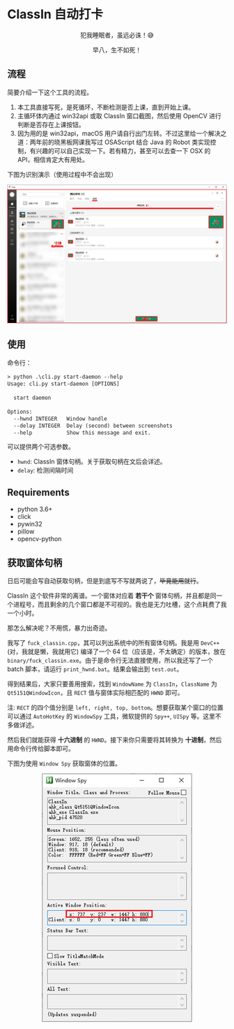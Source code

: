 # ClassIn 自动打卡

<div align="center">
	<p>犯我睡眠者，虽远必诛！😅</p>
	<p>早八，生不如死！</p>
</div>

## 流程

简要介绍一下这个工具的流程。

1. 本工具直接写死，是死循环，不断检测是否上课，直到开始上课。
2. 主循环体内通过 win32api 或取 ClassIn 窗口截图，然后使用 OpenCV 进行判断是否存在上课按钮。
3. 因为用的是 win32api，macOS 用户请自行出门左转。不过这里给一个解决之道：两年前的晓黑板网课我写过 OSAScript 结合 Java 的 Robot 类实现控制，有兴趣的可以自己实现一下。若有精力，甚至可以去查一下 OSX 的 API，相信肯定大有用处。

下图为识别演示（使用过程中不会出现）

<div align="center">
	<img src="./imgs/example.png"></img>
</div>

## 使用

命令行：

```
> python .\cli.py start-daemon --help
Usage: cli.py start-daemon [OPTIONS]

  start daemon

Options:
  --hwnd INTEGER   Window handle
  --delay INTEGER  Delay (second) between screenshots
  --help           Show this message and exit.
```

可以提供两个可选参数。

* `hwnd`: ClassIn 窗体句柄。关于获取句柄在文后会详述。
* `delay`: 检测间隔时间

## Requirements

* python 3.6+
* click
* pywin32
* pillow
* opencv-python

## 获取窗体句柄

日后可能会写自动获取句柄，但是到底写不写就两说了，~~毕竟能用就行~~。

ClassIn 这个软件非常的离谱。一个窗体对应着 **若干个** 窗体句柄，并且都是同一个进程号，而且剩余的几个窗口都是不可视的。我也是无力吐槽，这个点耗费了我一个小时。

那怎么解决呢？不用慌，暴力出奇迹。

我写了 `fuck_classin.cpp`，其可以列出系统中的所有窗体句柄。我是用 `DevC++` (对，我就是懒，我就用它) 编译了一个 64 位（应该是，不太确定）的版本，放在 `binary/fuck_classin.exe`。由于是命令行无法直接使用，所以我还写了一个 batch 脚本，请运行 `print_hwnd.bat`。结果会输出到 `test.out`。

得到结果后，大家只要善用搜索，找到 `WindowName` 为 `ClassIn`，`ClassName` 为 `Qt5151QWindowIcon`，且 `RECT` 值与窗体实际相匹配的 `HWND` 即可。

注: `RECT` 的四个值分别是 `left, right, top, bottom`。想要获取某个窗口的位置可以通过 `AutoHotKey` 的 `WindowSpy` 工具，微软提供的 `Spy++`, `UISpy` 等。这里不多做详述。

然后我们就能获得 **十六进制** 的 `HWND`。接下来你只需要将其转换为 **十进制**，然后用命令行传给脚本即可。

下图为使用 `Window Spy` 获取窗体的位置。

<div align="center">
	<img src="./imgs/window-spy.png"></img>
</div>
